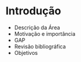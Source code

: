 # Introdução
  - Descrição da Área
  - Motivação e importância
  - GAP
  - Revisão bibliográfica
  - Objetivos
    
